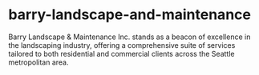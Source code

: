 # barry-landscape-and-maintenance
Barry Landscape &amp; Maintenance Inc. stands as a beacon of excellence in the landscaping industry, offering a comprehensive suite of services tailored to both residential and commercial clients across the Seattle metropolitan area. 
